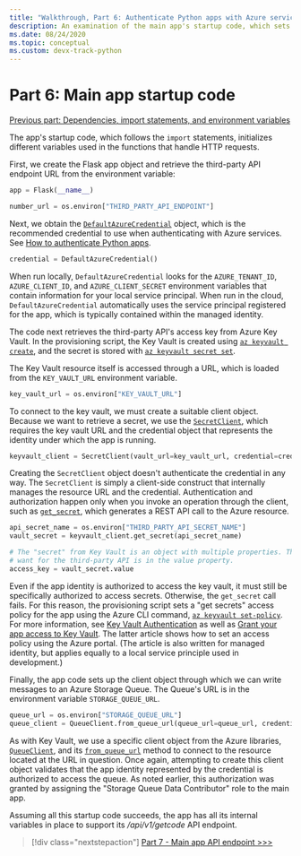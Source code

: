 ```yaml
---
title: "Walkthrough, Part 6: Authenticate Python apps with Azure services"
description: An examination of the main app's startup code, which sets up the DefaultAzureCredential object and client objects needed by the API endpoint.
ms.date: 08/24/2020
ms.topic: conceptual
ms.custom: devx-track-python
---
```


# Part 6: Main app startup code

[Previous part: Dependencies, import statements, and environment variables](walkthrough-tutorial-authentication-05.md)

The app's startup code, which follows the `import` statements, initializes different variables used in the functions that handle HTTP requests.

First, we create the Flask app object and retrieve the third-party API endpoint URL from the environment variable:

```python
app = Flask(__name__)

number_url = os.environ["THIRD_PARTY_API_ENDPOINT"]
```

Next, we obtain the [`DefaultAzureCredential`](/python/api/azure-identity/azure.identity.defaultazurecredential
) object, which is the recommended credential to use when authenticating with Azure services. See [How to authenticate Python apps](azure-sdk-authenticate.md#authenticate-with-defaultazurecredential).

```python
credential = DefaultAzureCredential()
```

When run locally, `DefaultAzureCredential` looks for the `AZURE_TENANT_ID`, `AZURE_CLIENT_ID`, and `AZURE_CLIENT_SECRET` environment variables that contain information for your local service principal. When run in the cloud, `DefaultAzureCredential` automatically uses the service principal registered for the app, which is typically contained within the managed identity.

The code next retrieves the third-party API's access key from Azure Key Vault. In the provisioning script, the Key Vault is created using [`az keyvault create`](/cli/azure/keyvault?view=azure-cli-latest#az-keyvault-create), and the secret is stored with [`az keyvault secret set`](/cli/azure/keyvault/secret?view=azure-cli-latest#az-keyvault-secret-set).

The Key Vault resource itself is accessed through a URL, which is loaded from the `KEY_VAULT_URL` environment variable.

```python
key_vault_url = os.environ["KEY_VAULT_URL"]
```

To connect to the key vault, we must create a suitable client object. Because we want to retrieve a secret, we use the [`SecretClient`](/python/api/azure-keyvault-secrets/azure.keyvault.secrets.secretclient), which requires the key vault URL and the credential object that represents the identity under which the app is running.

```python
keyvault_client = SecretClient(vault_url=key_vault_url, credential=credential)
```

Creating the `SecretClient` object doesn't authenticate the credential in any way. The `SecretClient` is simply a client-side construct that internally manages the resource URL and the credential. Authentication and authorization happen only when you invoke an operation through the client, such as [`get_secret`](/python/api/azure-keyvault-secrets/azure.keyvault.secrets.secretclient#get-secret-name--version-none----kwargs-), which generates a REST API call to the Azure resource.

```python
api_secret_name = os.environ["THIRD_PARTY_API_SECRET_NAME"]
vault_secret = keyvault_client.get_secret(api_secret_name)

# The "secret" from Key Vault is an object with multiple properties. The key we
# want for the third-party API is in the value property. 
access_key = vault_secret.value
```

Even if the app identity is authorized to access the key vault, it must still be specifically authorized to access secrets.  Otherwise, the `get_secret` call fails. For this reason, the provisioning script sets a "get secrets" access policy for the app using the Azure CLI command, [`az keyvault set-policy`](/cli/azure/keyvault?view=azure-cli-latest#az-keyvault-set-policy). For more information, see [Key Vault Authentication](/azure/key-vault/general/authentication) as well as [Grant your app access to Key Vault](/azure/key-vault/general/managed-identity#grant-your-app-access-to-key-vault). The latter article shows how to set an access policy using the Azure portal. (The article is also written for managed identity, but applies equally to a local service principle used in development.)

Finally, the app code sets up the client object through which we can write messages to an Azure Storage Queue. The Queue's URL is in the environment variable `STORAGE_QUEUE_URL`.

```python
queue_url = os.environ["STORAGE_QUEUE_URL"]
queue_client = QueueClient.from_queue_url(queue_url=queue_url, credential=credential)
```

As with Key Vault, we use a specific client object from the Azure libraries, [`QueueClient`](/python/api/azure-storage-queue/azure.storage.queue.queueclient), and its [`from_queue_url`](/python/api/azure-storage-queue/azure.storage.queue.queueclient#from-queue-url-queue-url--credential-none----kwargs-) method to connect to the resource located at the URL in question. Once again, attempting to create this client object validates that the app identity represented by the credential is authorized to access the queue. As noted earlier, this authorization was granted by assigning the "Storage Queue Data Contributor" role to the main app.

Assuming all this startup code succeeds, the app has all its internal variables in place to support its */api/v1/getcode* API endpoint.

> [!div class="nextstepaction"]
> [Part 7 - Main app API endpoint >>>](walkthrough-tutorial-authentication-07.md)
